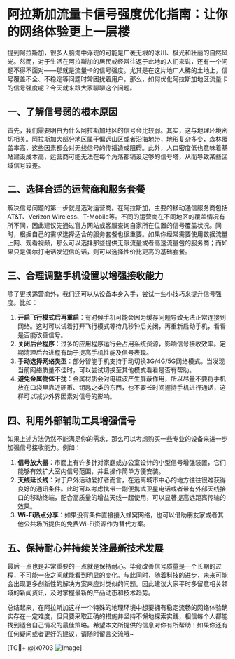 # 阿拉斯加流量卡信号强度优化指南：让你的网络体验更上一层楼

提到阿拉斯加，很多人脑海中浮现的可能是广袤无垠的冰川、极光和壮丽的自然风光。然而，对于生活在阿拉斯加的居民或经常往返于此地的人们来说，还有一个问题不得不面对——那就是流量卡的信号强度。尤其是在这片地广人稀的土地上，信号覆盖不全、不稳定等问题时常困扰着用户。那么，如何优化阿拉斯加地区流量卡的信号强度呢？今天就来跟大家聊聊这个问题。

## 一、了解信号弱的根本原因

首先，我们需要明白为什么阿拉斯加地区的信号会比较弱。其实，这与地理环境密切相关。阿拉斯加大部分地区属于偏远山区或者沿海地带，地形复杂多变，森林覆盖率高，这些因素都会对无线信号的传播造成阻碍。此外，人口密度低也意味着基站建设成本高，运营商可能无法在每个角落都铺设足够的信号塔，从而导致某些区域信号较差。

## 二、选择合适的运营商和服务套餐

解决信号问题的第一步就是选对运营商。在阿拉斯加，主要的移动通信服务商包括AT&T、Verizon Wireless、T-Mobile等。不同的运营商在不同地区的覆盖情况有所不同，因此建议先通过官方网站或客服查询自家所在位置的信号覆盖状况。同时，根据自己的需求选择适合的服务套餐也很重要。如果你经常需要使用数据流量上网、观看视频，那么可以选择那些提供无限流量或者高速流量包的服务商；而如果只是偶尔打电话发短信的话，则可以选择性价比更高的基础套餐。

## 三、合理调整手机设置以增强接收能力

除了更换运营商外，我们还可以从设备本身入手，尝试一些小技巧来提升信号强度。比如：

1. **开启飞行模式后再重启**：有时候手机可能会因为缓存问题导致无法正常连接到网络。这时可以试着打开飞行模式等待几秒钟后关闭，再重新启动手机，看看是否能改善信号。
2. **关闭后台程序**：过多的应用程序运行会占用系统资源，影响信号接收效率。定期清理后台进程有助于提高手机性能及信号表现。
3. **手动选择网络类型**：部分智能手机支持手动切换3G/4G/5G网络模式。当发现当前网络质量不佳时，可以尝试切换至其他模式看看是否有帮助。
4. **避免金属物体干扰**：金属材质会对电磁波产生屏蔽作用，所以尽量不要将手机放在口袋里靠近硬币、钥匙之类的东西，也不要长时间握持手机进行通话，这样可以减少外界因素对信号的影响。

## 四、利用外部辅助工具增强信号

如果上述方法仍然不能满足你的需求，那么可以考虑购买一些专业的设备来进一步加强信号接收能力。例如：

1. **信号放大器**：市面上有许多针对家庭或办公室设计的小型信号增强装置，它们能够有效扩大室内信号范围，并且操作简单方便安装。
2. **天线延长线**：对于户外活动爱好者而言，在远离城市中心的地方往往很难获得良好的通讯条件。此时可以考虑携带一副便携式卫星电话或者带有外部天线接口的移动终端，配合高质量的增益天线一起使用，可以显著提高远距离传输的效果。
3. **Wi-Fi热点分享**：如果没有条件直接接入蜂窝网络，也可以借助朋友家或者其他公共场所提供的免费Wi-Fi资源作为替代方案。

## 五、保持耐心并持续关注最新技术发展

最后一点也是非常重要的一点就是保持耐心。毕竟改善信号质量是一个长期的过程，不可能一夜之间就能看到明显的变化。与此同时，随着科技的进步，未来可能会出现更多创新性的解决方案来应对类似的问题。因此建议大家平时多留意相关领域的新闻资讯，及时掌握最新的产品动态和技术趋势。

总结起来，在阿拉斯加这样一个特殊的地理环境中想要拥有稳定流畅的网络体验确实存在一定难度，但只要采取正确的措施并坚持不懈地探索实践，相信每个人都能找到适合自己情况的最佳策略。希望本文所提供的信息对你有所帮助！如果你还有任何疑问或者更好的建议，请随时留言交流哦~

[TG💪+ @jx0703 ![Image](https://github.com/user-attachments/assets/dbca1d08-cadb-493c-b0ec-ad6f7a83f270)]